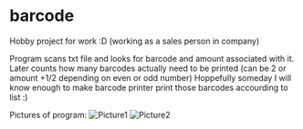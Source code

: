 # barcode

Hobby project for work :D
(working as a sales person in company)

Program scans txt file and looks for barcode and amount associated with it.
Later counts how many barcodes actually need to be printed (can be 2 or amount +1/2 depending on even or odd number)
Hoppefully someday I will know enough to make barcode printer print those barcodes accourding to list :)

Pictures of program:
![Picture1](PIC12.xcf?raw=true "PIC22")
![Picture2](/relative/path/to/img.jpg?raw=true "PIC12")
